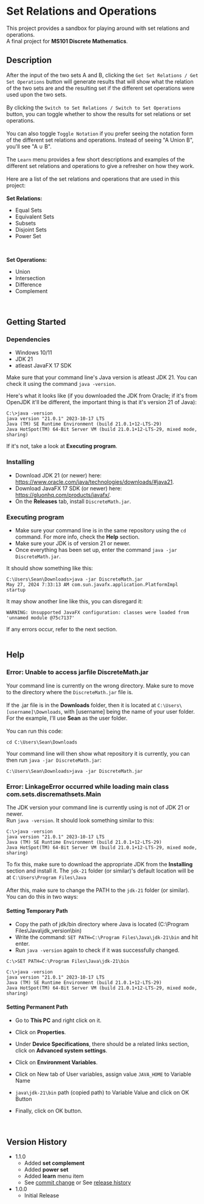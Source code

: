 # Set Relations and Operations

This project provides a sandbox for playing around with set relations and operations.  
A final project for **MS101 Discrete Mathematics**.

## Description

After the input of the two sets A and B, clicking the ``Get Set Relations / Get Set Operations`` button will generate results that will show what the relation of the two sets are and the resulting set if the different set operations were used upon the two sets.  
<br>
By clicking the ``Switch to Set Relations / Switch to Set Operations`` button, you can toggle whether to show the results for set relations or set operations.  
<br>
You can also toggle ``Toggle Notation`` if you prefer seeing the notation form of the different set relations and operations. Instead of seeing "A Union B", you'll see "A ∪ B".  
<br>
The ``Learn`` menu provides a few short descriptions and examples of the different set relations and operations to give a refresher on how they work.  
<br>
Here are a list of the set relations and operations that are used in this project:  
<br>
**Set Relations:**
- Equal Sets
- Equivalent Sets
- Subsets
- Disjoint Sets
- Power Set
<br>

**Set Operations:**
- Union
- Intersection
- Difference
- Complement
<br>


## Getting Started

### Dependencies

* Windows 10/11
* JDK 21
* atleast JavaFX 17 SDK

Make sure that your command line's Java version is atleast JDK 21. You can check it using the command `java -version`.

Here's what it looks like (if you downloaded the JDK from Oracle; if it's from OpenJDK it'll be different, the important thing is that it's version 21 of Java):
```
C:\>java -version
java version "21.0.1" 2023-10-17 LTS
Java (TM) SE Runtime Environment (build 21.0.1+12-LTS-29)
Java HotSpot(TM) 64-Bit Server VM (build 21.0.1+12-LTS-29, mixed mode, sharing)
```

If it's not, take a look at **Executing program**.

### Installing

* Download JDK 21 (or newer) here: https://www.oracle.com/java/technologies/downloads/#java21.
* Download JavaFX 17 SDK (or newer) here: https://gluonhq.com/products/javafx/.
* On the **Releases** tab, install ``DiscreteMath.jar``.

### Executing program

* Make sure your command line is in the same repository using the ``cd`` command. For more info, check the **Help** section.
* Make sure your JDK is of version 21 or newer.
* Once everything has been set up, enter the command ``java -jar DiscreteMath.jar``.

It should show something like this:
```
C:\Users\Sean\Downloads>java -jar DiscreteMath.jar
May 27, 2024 7:33:13 AM com.sun.javafx.application.PlatformImpl startup
```
It may show another line like this, you can disregard it:
```
WARNING: Unsupported JavaFX configuration: classes were loaded from 'unnamed module @75c7137'
```

If any errors occur, refer to the next section.  
<br>

## Help

### Error: Unable to access jarfile DiscreteMath.jar
Your command line is currently on the wrong directory. Make sure to move to the directory where the ``DiscreteMath.jar`` file is.  
<br>
If the .jar file is in the **Downloads** folder, then it is located at ``C:\Users\[username]\Downloads``, with [username] being the name of your user folder. For the example, I'll use **Sean** as the user folder.  
<br>
You can run this code:
```
cd C:\Users\Sean\Downloads
```
Your command line will then show what repository it is currently, you can then run `java -jar DiscreteMath.jar`:
```
C:\Users\Sean\Downloads>java -jar DiscreteMath.jar
```

### Error: LinkageError occurred while loading main class com.sets.discremathsets.Main
The JDK version your command line is currently using is not of JDK 21 or newer. 
<br>
Run ``java -version``. It should look something similar to this:
```
C:\>java -version
java version "21.0.1" 2023-10-17 LTS
Java (TM) SE Runtime Environment (build 21.0.1+12-LTS-29)
Java HotSpot(TM) 64-Bit Server VM (build 21.0.1+12-LTS-29, mixed mode, sharing)
```
To fix this, make sure to download the appropriate JDK from the **Installing** section and install it. The ``jdk-21`` folder (or similar)'s default location will be at ``C:\Users\Program Files\Java``  
<br>
After this, make sure to change the PATH to the ``jdk-21`` folder (or similar). You can do this in two ways:  
#### Setting Temporary Path
* Copy the path of jdk/bin directory where Java is located (C:\Program Files\Java\jdk_version\bin)
* Write the command: ``SET PATH=C:\Program Files\Java\jdk-21\bin`` and hit enter.
* Run ``java -version`` again to check if it was successfully changed.

```
C:\>SET PATH=C:\Program Files\Java\jdk-21\bin

C:\>java -version
java version "21.0.1" 2023-10-17 LTS
Java (TM) SE Runtime Environment (build 21.0.1+12-LTS-29)
Java HotSpot(TM) 64-Bit Server VM (build 21.0.1+12-LTS-29, mixed mode, sharing)
```

#### Setting Permanent Path
* Go to **This PC** and right click on it.
* Click on **Properties**.
* Under **Device Specifications**, there should be a related links section, click on **Advanced system settings**.
* Click on **Environment Variables**.

* Click on New tab of User variables, assign value ``JAVA_HOME`` to Variable Name
* ``java\jdk-21\bin`` path (copied path) to Variable Value and click on OK Button
* Finally, click on OK button.
<br>

## Version History

* 1.1.0
    * Added **set complement**
    * Added **power set**
    * Added **learn** menu item
    * See [commit change](https://github.com/lirrnaiad/Set-Relations-and-Operations/commits/master/) or See [release history](https://github.com/lirrnaiad/Set-Relations-and-Operations/releases)
* 1.0.0
    * Initial Release
